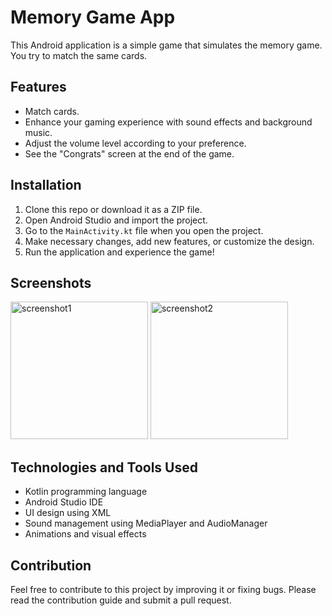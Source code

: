 # Memory Game App

This Android application is a simple game that simulates the memory game. You try to match the same cards.

## Features

- Match cards.
- Enhance your gaming experience with sound effects and background music.
- Adjust the volume level according to your preference.
- See the "Congrats" screen at the end of the game.

## Installation

1. Clone this repo or download it as a ZIP file.
2. Open Android Studio and import the project.
3. Go to the `MainActivity.kt` file when you open the project.
4. Make necessary changes, add new features, or customize the design.
5. Run the application and experience the game!

## Screenshots

<img width="220" alt="screenshot1" src="https://github.com/Fbayrakci/memory-game/assets/94195565/701b494c-06ca-41f8-b71b-dbe1e4ccee4d">
<img width="220" alt="screenshot2" src="https://github.com/Fbayrakci/memory-game/assets/94195565/d9598aff-fb1e-496a-86bf-e825435e5e8f">


## Technologies and Tools Used

- Kotlin programming language
- Android Studio IDE
- UI design using XML
- Sound management using MediaPlayer and AudioManager
- Animations and visual effects

## Contribution

Feel free to contribute to this project by improving it or fixing bugs. Please read the contribution guide and submit a pull request.


